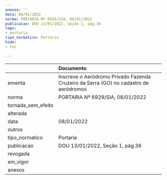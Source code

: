 ```yaml
---
anexos: ''
data: 08/01/2022
norma: PORTARIA Nº 6929/SIA, 08/01/2022
publicacao: DOU 13/01/2022, Seção 1, pág.36
tags:
- portaria
tipo_normatico: Portaria
hide: 
- toc 
 
---
```


|                    | Documento                                                                             |
|:-------------------|:--------------------------------------------------------------------------------------|
| ementa             | Inscreve o Aeródromo Privado Fazenda Cruzeiro da Serra (GO) no cadastro de aeródromos |
| norma              | PORTARIA Nº 6929/SIA, 08/01/2022                                                      |
| tornada_sem_efeito |                                                                                       |
| alterada           |                                                                                       |
| data               | 08/01/2022                                                                            |
| outros             |                                                                                       |
| tipo_normatico     | Portaria                                                                              |
| publicacao         | DOU 13/01/2022, Seção 1, pág.36                                                       |
| revogada           |                                                                                       |
| em_vigor           |                                                                                       |
| anexos             |                                                                                       |
